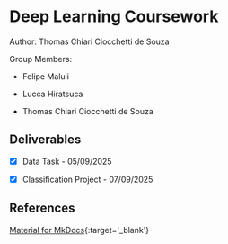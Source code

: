 # Deep Learning Coursework

Author: Thomas Chiari Ciocchetti de Souza

Group Members:

- Felipe Maluli

- Lucca Hiratsuca

- Thomas Chiari Ciocchetti de Souza

## Deliverables

- [x] Data Task - 05/09/2025

- [x] Classification Project - 07/09/2025


## References

[Material for MkDocs](https://squidfunk.github.io/mkdocs-material/reference/){:target='_blank'}